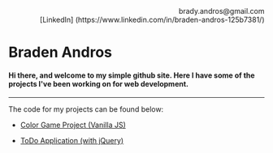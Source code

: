 <div style="text-align: right">brady.andros@gmail.com</div>

<div style="text-align: right"> [LinkedIn] (https://www.linkedin.com/in/braden-andros-125b7381/) </div>

# Braden Andros 

#### Hi there, and welcome to my simple github site. Here I have some of the projects I've been working on for web development. 

***

The code for my projects can be found below: 

* [Color Game Project (Vanilla JS)](https://github.com/ndatoxicity/BradyRepo/tree/master/ColorGame)

* [ToDo Application (with jQuery)](https://github.com/ndatoxicity/BradyRepo/tree/master/ColorGame)

<!---

[I'm an inline-style link](https://www.google.com)

Here's our logo (hover to see the title text):

Inline-style: 
![alt text](https://github.com/adam-p/markdown-here/raw/master/src/common/images/icon48.png "Logo Title Text 1")

Reference-style: 
![alt text][logo]

[logo]: https://github.com/adam-p/markdown-here/raw/master/src/common/images/icon48.png "Logo Title Text 2"

Colons can be used to align columns.

| Tables        | Are           | Cool  |
| ------------- |:-------------:| -----:|
| col 3 is      | right-aligned | $1600 |
| col 2 is      | centered      |   $12 |
| zebra stripes | are neat      |    $1 |

There must be at least 3 dashes separating each header cell.
The outer pipes (|) are optional, and you don't need to make the 
raw Markdown line up prettily. You can also use inline Markdown.

Markdown | Less | Pretty
--- | --- | ---
*Still* | `renders` | **nicely**
1 | 2 | 3

1. First ordered list item
2. Another item
  * Unordered sub-list. 
1. Actual numbers don't matter, just that it's a number
  1. Ordered sub-list
4. And another item.  
   
   Some text that should be aligned with the above item.

* Unordered list can use asterisks
- Or minuses
+ Or pluses

-->
